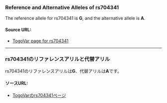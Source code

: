 ### Reference and Alternative Alleles of rs704341
The reference allele for rs704341 is **G**, and the alternative allele is **A**.

#### Source URL:
- [TogoVar page for rs704341](https://togovar.org/variant/tgv12747289)

---

### rs704341のリファレンスアリルと代替アリル
rs704341のリファレンスアリルは**G**、代替アリルは**A**です。

#### ソースURL:
- [TogoVarのrs704341ページ](https://togovar.org/variant/tgv12747289)